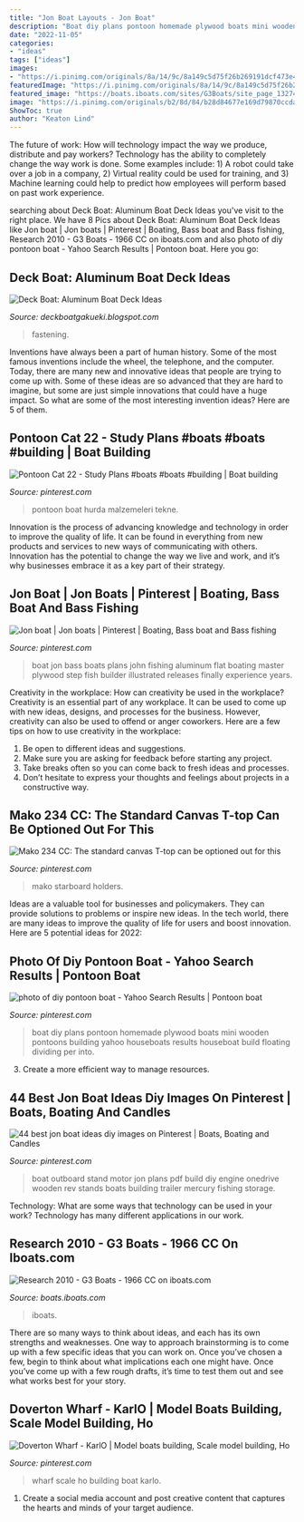 ```yaml
---
title: "Jon Boat Layouts - Jon Boat"
description: "Boat diy plans pontoon homemade plywood boats mini wooden pontoons building yahoo houseboats results houseboat build floating dividing per into"
date: "2022-11-05"
categories:
- "ideas"
tags: ["ideas"]
images:
- "https://i.pinimg.com/originals/8a/14/9c/8a149c5d75f26b269191dcf473e46ce1.jpg"
featuredImage: "https://i.pinimg.com/originals/8a/14/9c/8a149c5d75f26b269191dcf473e46ce1.jpg"
featured_image: "https://boats.iboats.com/sites/G3Boats/site_page_13274/images/l_center-console.jpg"
image: "https://i.pinimg.com/originals/b2/8d/84/b28d84677e169d79870ccda969aa0e11.png"
ShowToc: true
author: "Keaton Lind"
---
```



The future of work: How will technology impact the way we produce, distribute and pay workers?
Technology has the ability to completely change the way work is done. Some examples include: 1) A robot could take over a job in a company, 2) Virtual reality could be used for training, and 3) Machine learning could help to predict how employees will perform based on past work experience.

	

		
searching about Deck Boat: Aluminum Boat Deck Ideas you've visit to the right place. We have 8 Pics about Deck Boat: Aluminum Boat Deck Ideas like Jon boat | Jon boats | Pinterest | Boating, Bass boat and Bass fishing, Research 2010 - G3 Boats - 1966 CC on iboats.com and also photo of diy pontoon boat - Yahoo Search Results | Pontoon boat. Here you go:
		
    
## Deck Boat: Aluminum Boat Deck Ideas

<img loading=lazy src="https://s-media-cache-ak0.pinimg.com/736x/91/17/4b/91174be0c0ee2b29024cab6376007882.jpg" onerror="this.onerror=null;this.src='https://tse1.mm.bing.net/th?id=OIP.oEI8MEBz9cywmjrudSiSigHaFj&amp;pid=15.1';" alt="Deck Boat: Aluminum Boat Deck Ideas">

_Source: deckboatgakueki.blogspot.com_

>fastening. 

	

Inventions have always been a part of human history. Some of the most famous inventions include the wheel, the telephone, and the computer. Today, there are many new and innovative ideas that people are trying to come up with. Some of these ideas are so advanced that they are hard to imagine, but some are just simple innovations that could have a huge impact. So what are some of the most interesting invention ideas? Here are 5 of them.

    
## Pontoon Cat 22 - Study Plans #boats #boats #building | Boat Building

<img loading=lazy src="https://i.pinimg.com/originals/b2/8d/84/b28d84677e169d79870ccda969aa0e11.png" onerror="this.onerror=null;this.src='https://tse3.mm.bing.net/th?id=OIP.7UEnxI8PUsTcndC6BSZxuQHaE4&amp;pid=15.1';" alt="Pontoon Cat 22 - Study Plans #boats #boats #building | Boat building">

_Source: pinterest.com_

>pontoon boat hurda malzemeleri tekne. 

	

Innovation is the process of advancing knowledge and technology in order to improve the quality of life. It can be found in everything from new products and services to new ways of communicating with others. Innovation has the potential to change the way we live and work, and it’s why businesses embrace it as a key part of their strategy.

    
## Jon Boat | Jon Boats | Pinterest | Boating, Bass Boat And Bass Fishing

<img loading=lazy src="https://s-media-cache-ak0.pinimg.com/originals/7d/36/ca/7d36ca493982712a25f71e7dc2844402.jpg" onerror="this.onerror=null;this.src='https://tse3.mm.bing.net/th?id=OIP.dkgjFFTwqw72ixx-QAIHHAHaFe&amp;pid=15.1';" alt="Jon boat | Jon boats | Pinterest | Boating, Bass boat and Bass fishing">

_Source: pinterest.com_

>boat jon bass boats plans john fishing aluminum flat boating master plywood step fish builder illustrated releases finally experience years. 

	

Creativity in the workplace: How can creativity be used in the workplace?
Creativity is an essential part of any workplace. It can be used to come up with new ideas, designs, and processes for the business. However, creativity can also be used to offend or anger coworkers. Here are a few tips on how to use creativity in the workplace: 
1. Be open to different ideas and suggestions.
2. Make sure you are asking for feedback before starting any project. 
3. Take breaks often so you can come back to fresh ideas and processes. 
4. Don’t hesitate to express your thoughts and feelings about projects in a constructive way.

    
## Mako 234 CC: The Standard Canvas T-top Can Be Optioned Out For This

<img loading=lazy src="https://s-media-cache-ak0.pinimg.com/originals/da/3f/3b/da3f3bef002526b81a6204a7c5fea9a9.jpg" onerror="this.onerror=null;this.src='https://tse4.mm.bing.net/th?id=OIP.fyPcI01bKh1sYCVRQ_ZN3QHaE8&amp;pid=15.1';" alt="Mako 234 CC: The standard canvas T-top can be optioned out for this">

_Source: pinterest.com_

>mako starboard holders. 

	

Ideas are a valuable tool for businesses and policymakers. They can provide solutions to problems or inspire new ideas. In the tech world, there are many ideas to improve the quality of life for users and boost innovation. Here are 5 potential ideas for 2022: 

    
## Photo Of Diy Pontoon Boat - Yahoo Search Results | Pontoon Boat

<img loading=lazy src="https://i.pinimg.com/originals/8a/14/9c/8a149c5d75f26b269191dcf473e46ce1.jpg" onerror="this.onerror=null;this.src='https://tse1.mm.bing.net/th?id=OIP.ZProGtARERlkOMt7vBk5QwHaEK&amp;pid=15.1';" alt="photo of diy pontoon boat - Yahoo Search Results | Pontoon boat">

_Source: pinterest.com_

>boat diy plans pontoon homemade plywood boats mini wooden pontoons building yahoo houseboats results houseboat build floating dividing per into. 

	

3. Create a more efficient way to manage resources.

    
## 44 Best Jon Boat Ideas Diy Images On Pinterest | Boats, Boating And Candles

<img loading=lazy src="https://i.pinimg.com/736x/67/e8/63/67e86373077c1fdb6062e5f1bd1956be--jon-boat-fishing.jpg" onerror="this.onerror=null;this.src='https://tse4.mm.bing.net/th?id=OIP.lpzlWUYKCwYwMhDU9vjrNwHaEy&amp;pid=15.1';" alt="44 best jon boat ideas diy images on Pinterest | Boats, Boating and Candles">

_Source: pinterest.com_

>boat outboard stand motor jon plans pdf build diy engine onedrive wooden rev stands boats building trailer mercury fishing storage. 

	

Technology: What are some ways that technology can be used in your work?
Technology has many different applications in our work.

    
## Research 2010 - G3 Boats - 1966 CC On Iboats.com

<img loading=lazy src="https://boats.iboats.com/sites/G3Boats/site_page_13274/images/l_center-console.jpg" onerror="this.onerror=null;this.src='https://tse4.mm.bing.net/th?id=OIP.eqXFp7UIay0eiH6xHXxS4QHaE7&amp;pid=15.1';" alt="Research 2010 - G3 Boats - 1966 CC on iboats.com">

_Source: boats.iboats.com_

>iboats. 

	

There are so many ways to think about ideas, and each has its own strengths and weaknesses. One way to approach brainstorming is to come up with a few specific ideas that you can work on. Once you’ve chosen a few, begin to think about what implications each one might have. Once you’ve come up with a few rough drafts, it’s time to test them out and see what works best for your story.

    
## Doverton Wharf - KarlO | Model Boats Building, Scale Model Building, Ho

<img loading=lazy src="https://i.pinimg.com/originals/35/62/e3/3562e3ca06c50364b734cd9fbc916503.jpg" onerror="this.onerror=null;this.src='https://tse1.mm.bing.net/th?id=OIP.SAEXNVwvJA4Wy-nkVMpMlwHaFA&amp;pid=15.1';" alt="Doverton Wharf - KarlO | Model boats building, Scale model building, Ho">

_Source: pinterest.com_

>wharf scale ho building boat karlo. 

	

1. Create a social media account and post creative content that captures the hearts and minds of your target audience.

